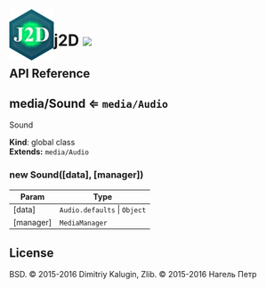 <img src="https://github.com/fsggs/j2d/blob/0.2.0-dev/src/img/logo.png?raw=true" align="left" width="80"/>
<h1 align="left">j2D <a href="https://www.versioneye.com/user/projects/56afa5f63d82b9003761dfc8">
    <img src="https://www.versioneye.com/user/projects/56afa5f63d82b9003761dfc8/badge.svg?style=flat"/></a></h1>


## API Reference

<a name="media/Sound"></a>

## media/Sound ⇐ <code>media/Audio</code>
Sound

**Kind**: global class  
**Extends:** <code>media/Audio</code>  
<a name="new_media/Sound_new"></a>

### new Sound([data], [manager])

| Param | Type |
| --- | --- |
| [data] | <code>Audio.defaults</code> &#124; <code>Object</code> | 
| [manager] | <code>MediaManager</code> | 


## License

BSD. © 2015-2016 Dimitriy Kalugin, Zlib. © 2015-2016 Нагель Петр

